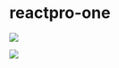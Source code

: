 # reactpro-one

![](https://github.com/LKCCY/reactpro-one/blob/master/images/m1.gif)

![](https://github.com/LKCCY/reactpro-one/blob/master/images/m2.gif)
